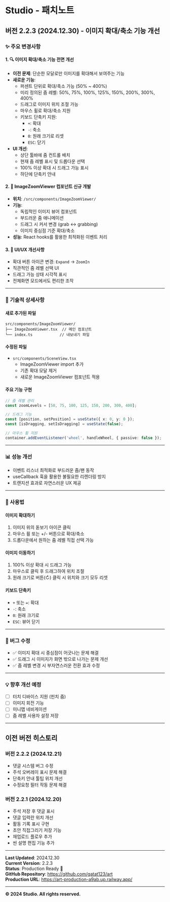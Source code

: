 # Studio - 패치노트

## 버전 2.2.3 (2024.12.30) - 이미지 확대/축소 기능 개선

### ✨ 주요 변경사항

#### 1. 🔍 이미지 확대/축소 기능 전면 개선
- **이전 문제**: 단순한 모달로만 이미지를 확대해서 보여주는 기능
- **새로운 기능**: 
  - 퍼센트 단위로 확대/축소 가능 (50% ~ 400%)
  - 미리 정의된 줌 레벨: 50%, 75%, 100%, 125%, 150%, 200%, 300%, 400%
  - 드래그로 이미지 위치 조절 가능
  - 마우스 휠로 확대/축소 지원
  - 키보드 단축키 지원:
    - `+`: 확대
    - `-`: 축소
    - `0`: 원래 크기로 리셋
    - `ESC`: 닫기
- **UI 개선**:
  - 상단 툴바에 줌 컨트롤 배치
  - 현재 줌 레벨 표시 및 드롭다운 선택
  - 100% 이상 확대 시 드래그 가능 표시
  - 하단에 단축키 안내

#### 2. 🎨 ImageZoomViewer 컴포넌트 신규 개발
- **위치**: `/src/components/ImageZoomViewer/`
- **기능**:
  - 독립적인 이미지 뷰어 컴포넌트
  - 부드러운 줌 애니메이션
  - 드래그 시 커서 변경 (grab ↔ grabbing)
  - 이미지 중심점 기준 확대/축소
- **성능**: React hooks를 활용한 최적화된 이벤트 처리

#### 3. 📱 UI/UX 개선사항
- 확대 버튼 아이콘 변경: `Expand` → `ZoomIn`
- 직관적인 줌 레벨 선택 UI
- 드래그 가능 상태 시각적 표시
- 전체화면 모드에서도 편리한 조작

---

### 🔧 기술적 상세사항

#### 새로 추가된 파일
```
src/components/ImageZoomViewer/
├── ImageZoomViewer.tsx  // 메인 컴포넌트
└── index.ts            // 내보내기 파일
```

#### 수정된 파일
- `src/components/SceneView.tsx`
  - ImageZoomViewer import 추가
  - 기존 확대 모달 제거
  - 새로운 ImageZoomViewer 컴포넌트 적용

#### 주요 기능 구현
```typescript
// 줌 레벨 관리
const zoomLevels = [50, 75, 100, 125, 150, 200, 300, 400];

// 드래그 기능
const [position, setPosition] = useState({ x: 0, y: 0 });
const [isDragging, setIsDragging] = useState(false);

// 마우스 휠 지원
container.addEventListener('wheel', handleWheel, { passive: false });
```

---

### 📊 성능 개선
- 이벤트 리스너 최적화로 부드러운 줌/팬 동작
- useCallback 훅을 활용한 불필요한 리렌더링 방지
- 트랜지션 효과로 자연스러운 UX 제공

---

### 🎯 사용법

#### 이미지 확대하기
1. 이미지 위의 돋보기 아이콘 클릭
2. 마우스 휠 또는 +/- 버튼으로 확대/축소
3. 드롭다운에서 원하는 줌 레벨 직접 선택 가능

#### 이미지 이동하기
1. 100% 이상 확대 시 드래그 가능
2. 마우스로 클릭 후 드래그하여 위치 조절
3. 원래 크기로 버튼(↻) 클릭 시 위치와 크기 모두 리셋

#### 키보드 단축키
- `+` 또는 `=`: 확대
- `-`: 축소
- `0`: 원래 크기로
- `ESC`: 뷰어 닫기

---

### 🐛 버그 수정
- ✅ 이미지 확대 시 중심점이 어긋나는 문제 해결
- ✅ 드래그 시 이미지가 화면 밖으로 나가는 문제 개선
- ✅ 줌 레벨 변경 시 부자연스러운 전환 효과 수정

---

### 💡 향후 개선 예정
- [ ] 터치 디바이스 지원 (핀치 줌)
- [ ] 이미지 회전 기능
- [ ] 미니맵 네비게이션
- [ ] 줌 레벨 사용자 설정 저장

---

## 이전 버전 히스토리

### 버전 2.2.2 (2024.12.21)
- 댓글 시스템 버그 수정
- 주석 오버레이 표시 문제 해결
- 단축키 안내 툴팁 위치 개선
- 수정요청 필터 작동 문제 해결

### 버전 2.2.1 (2024.12.20)
- 주석 저장 후 댓글 표시
- 댓글 입력란 위치 개선
- 활동 기록 표시 구현
- 초안 직접그리기 저장 기능
- 재업로드 플로우 추가
- 씬 설명 편집 기능 추가

---

**Last Updated**: 2024.12.30  
**Current Version**: 2.2.3  
**Status**: Production Ready 🚀  
**GitHub Repository**: https://github.com/gatat123/art  
**Production URL**: https://art-production-a9ab.up.railway.app/

---

**© 2024 Studio. All rights reserved.**